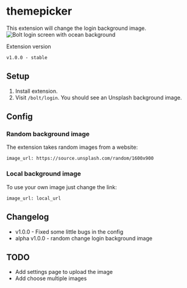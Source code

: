 # themepicker
This extension will change the login background image.
![Bolt login screen with ocean background](https://github.com/ricardo-evalue8/themepicker/blob/master/assets/screenshot1.png?raw=true)

Extension version
```
v1.0.0 - stable
```

## Setup

1. Install extension.
1. Visit `/bolt/login`. You should see an Unsplash background image.


## Config

### Random background image
The extension takes random images from a website:
```
image_url: https://source.unsplash.com/random/1600x900
```

### Local background image
To use your own image just change the link:
```
image_url: local_url
```


## Changelog

* v1.0.0 - Fixed some little bugs in the config
* alpha v1.0.0 - random change login background image

## TODO
* Add settings page to upload the image
* Add choose multiple images
